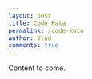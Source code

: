 ```yaml
---
layout: post
title: Code Kata
permalink: /code-kata
author: Vlad
comments: true
---
```

Content to come.

